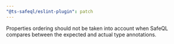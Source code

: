 ```yaml
---
"@ts-safeql/eslint-plugin": patch
---
```


Properties ordering should not be taken into account when SafeQL compares between the expected and actual type annotations.
